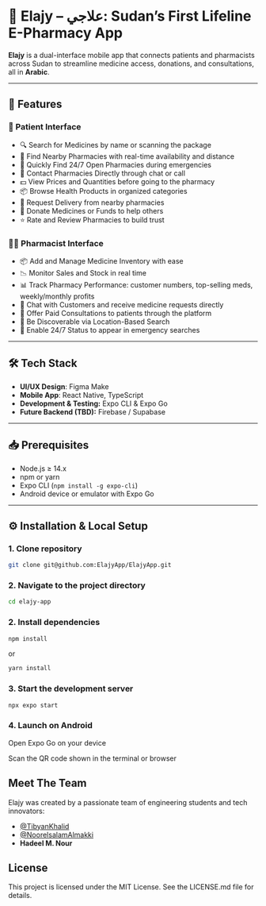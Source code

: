 # 🔮 Elajy – علاجي: Sudan’s First Lifeline E-Pharmacy App

**Elajy** is a dual-interface mobile app that connects patients and pharmacists across Sudan to streamline medicine access, donations, and consultations, all in **Arabic**.

---

## 🧩 Features

### 👤 Patient Interface  

- 🔍 Search for Medicines by name or scanning the package
- 📍 Find Nearby Pharmacies with real-time availability and distance
- 🌙 Quickly Find 24/7 Open Pharmacies during emergencies
- 💬 Contact Pharmacies Directly through chat or call
- 💵 View Prices and Quantities before going to the pharmacy
- 📦 Browse Health Products in organized categories
- 🚚 Request Delivery from nearby pharmacies
- 🎁 Donate Medicines or Funds to help others
- ⭐ Rate and Review Pharmacies to build trust

### 🧑‍⚕️ Pharmacist Interface  

- 📦 Add and Manage Medicine Inventory with ease
- 📉 Monitor Sales and Stock in real time
- 📊 Track Pharmacy Performance: customer numbers, top-selling meds, weekly/monthly profits
- 💬 Chat with Customers and receive medicine requests directly
- 💼 Offer Paid Consultations to patients through the platform
- 📍 Be Discoverable via Location-Based Search
- 🔔 Enable 24/7 Status to appear in emergency searches

---

## 🛠 Tech Stack

- **UI/UX Design**: Figma Make
- **Mobile App**: React Native, TypeScript
- **Development & Testing:** Expo CLI & Expo Go
- **Future Backend (TBD):** Firebase / Supabase

---

## 📥 Prerequisites

- Node.js ≥ 14.x  
- npm or yarn  
- Expo CLI (`npm install -g expo-cli`)  
- Android device or emulator with Expo Go  

---

## ⚙️ Installation & Local Setup

### 1. **Clone repository**

```bash
git clone git@github.com:ElajyApp/ElajyApp.git
```

### 2. **Navigate to the project directory**

```bash
cd elajy-app
```

### 2. **Install dependencies**

```bash
npm install
```

or

```bash
yarn install
```

### 3. Start the development server

```bash
npx expo start
```

### 4. Launch on Android

Open Expo Go on your device

Scan the QR code shown in the terminal or browser

## Meet The Team

Elajy was created by a passionate team of engineering students and tech innovators:

- [@TibyanKhalid](https://github.com/TibyanKhalid)
- [@NoorelsalamAlmakki](https://github.com/NoorelsalamAlmakki)
- **Hadeel M. Nour**

## License

This project is licensed under the MIT License. See the LICENSE.md file for details.
